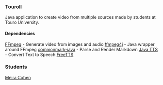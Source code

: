 ### Touroll

Java application to create video from multiple sources made by students at Touro University.

#### Dependencies

[FFmpeg](https://ffmpeg.org/) - Generate video from images and audio
    [ffmpeg4j](https://github.com/Manevolent/ffmpeg4j) - Java wrapper around FFmpeg
[commonmark-java](https://github.com/commonmark/commonmark-java) - Parse and Render Markdown
[Java TTS](https://www.geeksforgeeks.org/converting-text-speech-java/) - Convert Text to Speech
    [FreeTTS](https://freetts.sourceforge.io/)


### Students

[Meira Cohen](https://www.github.com/mc-student)